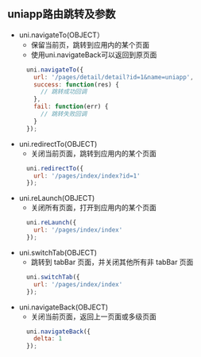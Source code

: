 ## uniapp路由跳转及参数
  - uni.navigateTo(OBJECT）
    - 保留当前页，跳转到应用内的某个页面
    - 使用uni.navigateBack可以返回到原页面
    ```javascript
      uni.navigateTo({
        url: '/pages/detail/detail?id=1&name=uniapp',
        success: function(res) {
          // 跳转成功回调
        },
        fail: function(err) {
          // 跳转失败回调
        }
      });

    ```
  - uni.redirectTo(OBJECT)
    - 关闭当前页面，跳转到应用内的某个页面
    ```javascript
      uni.redirectTo({
        url: '/pages/index/index?id=1'
      });

    ```
  - uni.reLaunch(OBJECT)
    - 关闭所有页面，打开到应用内的某个页面
    ```javascript
      uni.reLaunch({
        url: '/pages/index/index'
      });

    ```
  - uni.switchTab(OBJECT)
    - 跳转到 tabBar 页面，并关闭其他所有非 tabBar 页面
    ```javascript
      uni.switchTab({
        url: '/pages/index/index'
      });

    ```
  - uni.navigateBack(OBJECT)
    - 关闭当前页面，返回上一页面或多级页面
    ```javascript
      uni.navigateBack({
        delta: 1
      });

    ```
